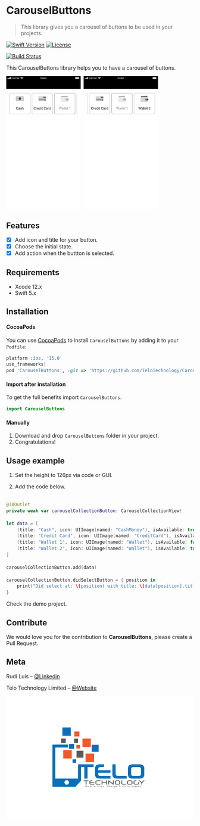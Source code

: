# CarouselButtons

> This library gives you a carousel of buttons to be used in your projects.

[![Swift Version][swift-image]][swift-url]
[![License][license-image]][license-url]

[![Build Status][bitrise-image]][bitrise-url]

This CarouselButtons library helps you to have a carousel of buttons.

<kbd><img src="Images/example1.png" width="200"> <img src="Images/example2.png" width="200"></kbd>

## Features

- [x] Add icon and title for your button.
- [x] Choose the initial state.
- [x] Add action when the buttton is selected.

## Requirements

- Xcode 12.x
- Swift 5.x

## Installation

#### CocoaPods

You can use [CocoaPods](http://cocoapods.org/) to install `CarouselButtons` by adding it to your `Podfile`:

```ruby
platform :ios, '15.0'
use_frameworks!
pod 'CarouselButtons', :git => 'https://github.com/TeloTechnology/CarouselButtons.git', :tag => '1.0.0'
```

#### Import after installation

To get the full benefits import `CarouselButtons`.

```swift
import CarouselButtons
```

#### Manually

1. Download and drop `CarouselButtons` folder in your project.
2. Congratulations!

## Usage example

1. Set the height to 126px via code or GUI.

2. Add the code below.

```swift

@IBOutlet
private weak var carouselCollectionButton: CarouselCollectionView!

let data = [
    (title: "Cash", icon: UIImage(named: "CashMoney"), isAvailable: true),
    (title: "Credit Card", icon: UIImage(named: "CreditCard"), isAvailable: true),
    (title: "Wallet 1", icon: UIImage(named: "Wallet"), isAvailable: false),
    (title: "Wallet 2", icon: UIImage(named: "Wallet"), isAvailable: true)
]

carouselCollectionButton.add(data)

carouselCollectionButton.didSelectButton = { position in
    print("Did select at: \(position) with title: \(data[position].title")
}
```

Check the demo project.

## Contribute

We would love you for the contribution to **CarouselButtons**, please create a Pull Request.

## Meta

Rudi Luis – [@Linkedin](http://linkedin.com/in/ruditluis)

Telo Technology Limited – [@Website](https://telotechnology.com)

![](Images/logo.jpg)

[swift-image]: https://img.shields.io/badge/swift-5.0-red.svg
[swift-url]: https://swift.org/
[bitrise-image]: https://app.bitrise.io/app/f6cbac88d707c135/status.svg?token=FRIqXj0VP_wyUBLoxvk1NA&branch=master
[bitrise-url]: https://app.bitrise.io/app/f6cbac88d707c135
[license-image]: https://img.shields.io/badge/License-MIT-blue.svg
[license-url]: LICENSE
[cocoapods-image]: https://img.shields.io/badge/pod-1.8.3-blueviolet.svg
